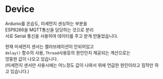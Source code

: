 # Device  

Ardunio를 온습도, 미세먼지 센싱하는 부분을    
ESP8266을 MQTT통신을 담당하는 것으로 분리  
서로 Serial 통신을 사용하여 데이터를 주고 받게 만들었습니다.  

현재 미세먼지 센서는 켈러브레이션이 안되어있고  
`delay()` 함수의 사용, `Thread`사용등의 원인인지 제공되는 계산으로는  
엉뚱한 값이 나오고 있습니다.  
(미세먼지 센서만 사용시에는 어느정도 값이 나와서 위에 언급한 원인이라고 짐작만 하고 있습니다.)
